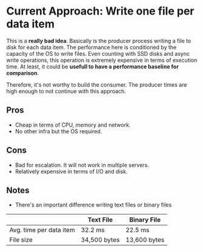 # Current Approach: Write one file per data item

This is a **really bad idea**. Basically is the producer process writing a file to disk for each data item. The performance here is conditioned by the capacity of the OS to write files. 
Even counting with SSD disks and async write operations, this operation is extremely expensive in terms of execution time. At least, it could be **usefull to have a performance baseline for comparison**.

Therefore, it's not worthy to build the consumer. The producer times are high enough to not continue with this approach.

## Pros
 - Cheap in terms of CPU, memory and network.
 - No other infra but the OS required.

## Cons
- Bad for escalation. It will not work in multiple servers.
- Relatively expensive in terms of I/O and disk.

## Notes

- There's an important difference writing text files or binary files

|                         | Text File    | Binary File  |
| ----------------------- | ------------ | ------------ |
| Avg. time per data item | 32.2 ms      | 22.5 ms      |
| File size               | 34,500 bytes | 13,600 bytes |
